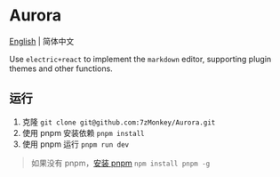 # Aurora

[English](README.md) | 简体中文

Use `electric+react` to implement the `markdown` editor, supporting plugin themes and other functions.

## 运行

1. 克隆 `git clone git@github.com:7zMonkey/Aurora.git`
2. 使用 pnpm 安装依赖 `pnpm install`
3. 使用 pnpm 运行 `pnpm run dev`

> 如果没有 pnpm，[安装 pnpm](https://pnpm.io/installation) `npm install pnpm -g`
